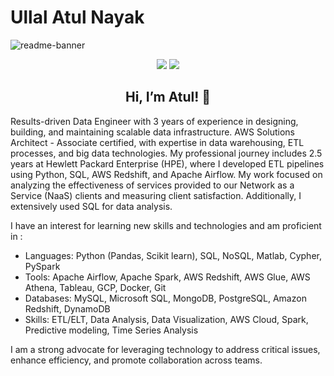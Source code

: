 # Ullal Atul Nayak

![readme-banner](https://user-images.githubusercontent.com/125909401/225775247-108394f3-4e22-4cad-a713-687754460d15.jpg)


<div align="center">
<a href="https://www.linkedin.com/in/ullal-atul-nayak/"><img src="https://img.shields.io/badge/LinkedIn-d3f6e9?style=for-the-badge&labelColor=555555&logo=linkedin&logoColor=white" /></a>
<!-- <a href="https://sites.google.com/view/ullalatulnayak/"><img src="https://img.shields.io/badge/website-d3f6e9?style=for-the-badge&labelColor=555555&logo=About.me&logoColor=white" /></a> -->
<a href="mailto:atulnayakwork@gmail.com"><img src="https://img.shields.io/badge/Gmail-d3f6e9?style=for-the-badge&labelColor=555555&logo=gmail&logoColor=white" /></a>
<h2>Hi, I’m Atul! 👋</h2>
</div>

Results-driven Data Engineer with 3 years of experience in designing, building, and maintaining scalable data infrastructure. AWS Solutions Architect - Associate certified, with expertise in data warehousing, ETL processes, and big data technologies. My professional journey includes 2.5 years at Hewlett Packard Enterprise (HPE), where I developed ETL pipelines using Python, SQL, AWS Redshift, and Apache Airflow. My work focused on analyzing the effectiveness of services provided to our Network as a Service (NaaS) clients and measuring client satisfaction. Additionally, I extensively used SQL for data analysis.

I have an interest for learning new skills and technologies and am proficient in :

-  Languages: Python (Pandas, Scikit learn), SQL, NoSQL, Matlab, Cypher, PySpark
-  Tools: Apache Airflow, Apache Spark, AWS Redshift, AWS Glue, AWS Athena, Tableau, GCP,  Docker, Git
-  Databases: MySQL, Microsoft SQL, MongoDB, PostgreSQL, Amazon Redshift, DynamoDB
-  Skills: ETL/ELT, Data Analysis, Data Visualization, AWS Cloud, Spark, Predictive modeling, Time Series Analysis

I am a strong advocate for leveraging technology to address critical issues, enhance efficiency, and promote collaboration across teams.



